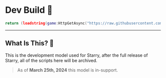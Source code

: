 # Dev Build 🚧
```lua
return (loadstring(game:HttpGetAsync("https://raw.githubusercontent.com/hello-n-bye/starry/dev/main.lua", true))("Starry"))
```

---

## What Is This? 🐋
This is the development model used for Starry, after the full release of Starry, all of the scripts here will be archived.
> As of **March 25th, 2024** this model is in-support.
